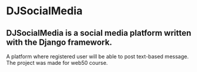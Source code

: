 # DJSocialMedia
## DJSocialMedia is a social media platform written with the Django framework.

A platform where registered user will be able to post text-based message. The project was made for web50 course.


